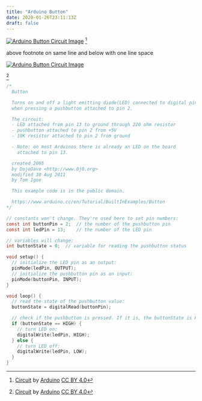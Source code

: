 ```yaml
---
title: "Arduino Button"
date: 2020-01-26T23:11:13Z
draft: false
---
```


[![Arduino Button Circuit Image](arduino-button-diagram-from-arduino-docs.png)](<(arduino-button-diagram-from-arduino-docs.png)>) [^1]

above footnote on same line and below with one line space

[![Arduino Button Circuit Image](arduino-button-diagram-from-arduino-docs.png)](<(arduino-button-diagram-from-arduino-docs.png)>)

[^1]

```C
/*
  Button

  Turns on and off a light emitting diode(LED) connected to digital pin 13,
  when pressing a pushbutton attached to pin 2.

  The circuit:
  - LED attached from pin 13 to ground through 220 ohm resistor
  - pushbutton attached to pin 2 from +5V
  - 10K resistor attached to pin 2 from ground

  - Note: on most Arduinos there is already an LED on the board
    attached to pin 13.

  created 2005
  by DojoDave <http://www.0j0.org>
  modified 30 Aug 2011
  by Tom Igoe

  This example code is in the public domain.

  https://www.arduino.cc/en/Tutorial/BuiltInExamples/Button
*/

// constants won't change. They're used here to set pin numbers:
const int buttonPin = 2;  // the number of the pushbutton pin
const int ledPin = 13;    // the number of the LED pin

// variables will change:
int buttonState = 0;  // variable for reading the pushbutton status

void setup() {
  // initialize the LED pin as an output:
  pinMode(ledPin, OUTPUT);
  // initialize the pushbutton pin as an input:
  pinMode(buttonPin, INPUT);
}

void loop() {
  // read the state of the pushbutton value:
  buttonState = digitalRead(buttonPin);

  // check if the pushbutton is pressed. If it is, the buttonState is HIGH:
  if (buttonState == HIGH) {
    // turn LED on:
    digitalWrite(ledPin, HIGH);
  } else {
    // turn LED off:
    digitalWrite(ledPin, LOW);
  }
}
```

[^1]: [Circuit](https://docs.arduino.cc/built-in-examples/digital/Buttons) by [Arduino](https://www.arduino.cc/) [CC BY 4.0](https://creativecommons.org/licenses/by/4.0/)
